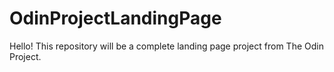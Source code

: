 # OdinProjectLandingPage
Hello! This repository will be a complete landing page project from The Odin Project.